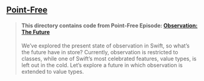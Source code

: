## [Point-Free](https://www.pointfree.co)

> #### This directory contains code from Point-Free Episode: [Observation: The Future](https://www.pointfree.co/episodes/ep255-observation-the-future)
>
> We’ve explored the present state of observation in Swift, so what’s the future have in store? Currently, observation is restricted to classes, while one of Swift’s most celebrated features, value types, is left out in the cold. Let’s explore a future in which observation is extended to value types.
